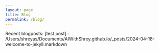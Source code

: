 ```yaml
---
layout: page
title: Blog
permalink: /blog/
---
```


Recent blogposts:
[test post] : /Users/shreyas/Documents/AIWithShrey.github.io/_posts/2024-04-18-welcome-to-jekyll.markdown